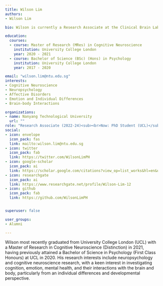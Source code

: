 ```yaml
---
title: Wilson Lim
authors:
- Wilson Lim

bio: Wilson is currently a Research Associate at the Clinical Brain Lab, Nanyang Technological University (Singapore). 

education:
  courses:
  - course: Master of Research (MRes) in Cognitive Neuroscience
    institution: University College London
    year: 2020 - 2021
  - course: Bachelor of Science (BSc) (Hons) in Psychology
    institution: University College London
    year: 2017 - 2020

email: "wilson.lim@ntu.edu.sg"
interests:
- Cognitive Neuroscience
- Neuropsychology
- Affective Disorders
- Emotion and Individual Differences
- Brain-body Interactions

organizations:
- name: Nanyang Technological University
  url: ""
role: "Research Associate (2022-24)<sub><br>Now: PhD Student (UCL)</sub>"
social:
- icon: envelope
  icon_pack: fas
  link: mailto:wilson.lim@ntu.edu.sg
- icon: twitter
  icon_pack: fab
  link: https://twitter.com/WilsonLimPH
- icon: google-scholar
  icon_pack: ai
  link: https://scholar.google.com/citations?view_op=list_works&hl=en&user=qKbexJIAAAAJ
- icon: researchgate
  icon_pack: ai
  link: https://www.researchgate.net/profile/Wilson-Lim-12
- icon: github
  icon_pack: fab
  link: https://github.com/WilsonLimPH


superuser: false

user_groups:
- Alumni

---
```


Wilson most recently graduated from University College London (UCL) with a Master of Research in Cognitive Neuroscience (Distinction) in 2021, having previously attained a Bachelor of Science in Psychology (First Class Honours) at UCL in 2020. His research interests include neuropsychology and cognitive neuroscience research, with a keen interest in investigating cognition, emotion, mental health, and their interactions with the brain and body, particularly from an individual differences and developmental perspective. 
